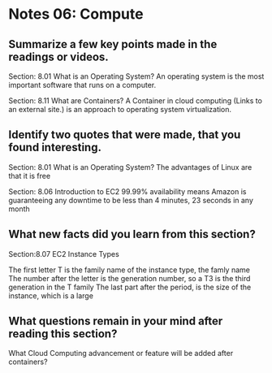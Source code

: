 # Notes 06: Compute

## Summarize a few key points made in the readings or videos.
Section: 8.01 What is an Operating System?
An operating system is the most important software that runs on a computer.

Section: 8.11 What are Containers?
A Container in cloud computing (Links to an external site.) is an approach to operating system virtualization. 

## Identify two quotes that were made, that you found interesting.
Section: 8.01 What is an Operating System?
The advantages of Linux are that it is free

Section: 8.06 Introduction to EC2
99.99% availability means Amazon is guaranteeing any downtime to be less than 4 minutes, 23 seconds in any month

## What new facts did you learn from this section?
Section:8.07 EC2 Instance Types

The first letter T is the family name of the instance type, the famly name
The number after the letter is the generation number, so a T3 is the third generation in the T family
The last part after the period, is the size of the instance, which is a large


## What questions remain in your mind after reading this section?
What Cloud Computing advancement or feature will be added after containers?
